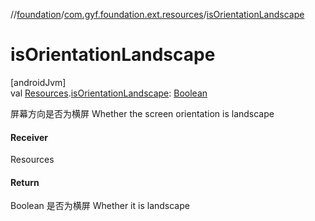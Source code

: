 //[foundation](../../index.md)/[com.gyf.foundation.ext.resources](index.md)/[isOrientationLandscape](is-orientation-landscape.md)

# isOrientationLandscape

[androidJvm]\
val [Resources](https://developer.android.com/reference/kotlin/android/content/res/Resources.html).[isOrientationLandscape](is-orientation-landscape.md): [Boolean](https://kotlinlang.org/api/core/kotlin-stdlib/kotlin/-boolean/index.html)

屏幕方向是否为横屏 Whether the screen orientation is landscape

#### Receiver

Resources

#### Return

Boolean 是否为横屏     Whether it is landscape
